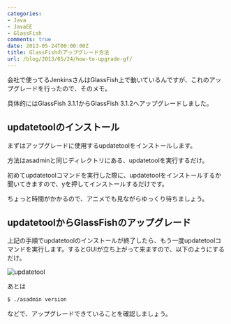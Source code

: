 ```yaml
---
categories:
- Java
- JavaEE
- GlassFish
comments: true
date: 2013-05-24T00:00:00Z
title: GlassFishのアップグレード方法
url: /blog/2013/05/24/how-to-upgrade-gf/
---
```


会社で使ってるJenkinsさんはGlassFish上で動いているんですが、これのアップグレードを行ったので、そのメモ。

具体的にはGlassFish 3.1.1からGlassFish 3.1.2へアップグレードしました。

## updatetoolのインストール
まずはアップグレードに使用するupdatetoolをインストールします。

方法はasadminと同じディレクトリにある、updatetoolを実行するだけ。

初めてupdatetoolコマンドを実行した際に、updatetoolをインストールするか聞いてきますので、yを押してインストールするだけです。

ちょっと時間がかかるので、アニメでも見ながらゆっくり待ちましょう。

## updatetoolからGlassFishのアップグレード
上記の手順でupdatetoolのインストールが終了したら、もう一度updatetoolコマンドを実行します。するとGUIが立ち上がって来ますので、以下のようにするだけ。

![updatetool](/images/20130524/updatetool.png)

あとは

``` bash
$ ./asadmin version
```

などで、アップグレードできていることを確認しましょう。
